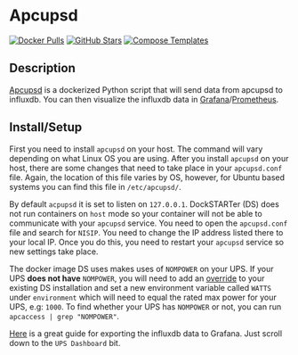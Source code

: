 # Apcupsd

[![Docker Pulls](https://img.shields.io/docker/pulls/atribe/apcupsd-influxdb-exporter?style=flat-square&color=607D8B&label=docker%20pulls&logo=docker)](https://hub.docker.com/r/atribe/apcupsd-influxdb-exporter)
[![GitHub Stars](https://img.shields.io/github/stars/atribe/apcupsd-influxdb-exporter?style=flat-square&color=607D8B&label=github%20stars&logo=github)](https://github.com/atribe/apcupsd-influxdb-exporter)
[![Compose Templates](https://img.shields.io/static/v1?style=flat-square&color=607D8B&label=compose&message=templates)](https://github.com/GhostWriters/DockSTARTer/tree/master/compose/.apps/apcupsd)

## Description

[Apcupsd]((http://www.apcupsd.org/)) is a dockerized Python script that will send data from apcupsd to influxdb. You can then visualize the influxdb data in [Grafana](https://grafana.com/)/[Prometheus](https://prometheus.io/).

## Install/Setup

First you need to install `apcupsd` on your host. The command will vary depending on what Linux OS you are using. After you install `apcupsd` on your host, there are some changes that need to take place in your `apcupsd.conf` file. Again, the location of this file varies by OS, however, for Ubuntu based systems you can find this file in `/etc/apcupsd/`.

By default `acpupsd` it is set to listen on `127.0.0.1`. DockSTARTer (DS) does not run containers on `host` mode so your container will not be able to communicate with your `apcupsd` service. You need to open the `apcupsd.conf` file and search for `NISIP`. You need to change the IP address listed there to your local IP. Once you do this, you need to restart your `apcupsd` service so new settings take place.

The docker image DS uses makes uses of `NOMPOWER` on your UPS. If your UPS **does not have** `NOMPOWER`, you will need to add an [override](https://dockstarter.com/overrides/introduction/) to your existing DS installation and set a new environment variable called `WATTS` under `environment` which will need to equal the rated max power for your UPS, e.g: `1000`. To find whether your UPS has `NOMPOWER` or not, you can run `apcaccess | grep "NOMPOWER"`.

[Here](https://web.archive.org/web/20190819132348/https://technicalramblings.com/blog/monitoring-your-ups-stats-and-cost-with-influxdb-and-grafana-on-unraid-2019-edition/) is a great guide for exporting the influxdb data to Grafana. Just scroll down to the `UPS Dashboard` bit.
